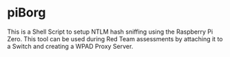 # piBorg
This is a Shell Script to setup NTLM hash sniffing using the Raspberry Pi Zero. This tool can be used during Red Team assessments by attaching it to a Switch and creating a WPAD Proxy Server.
